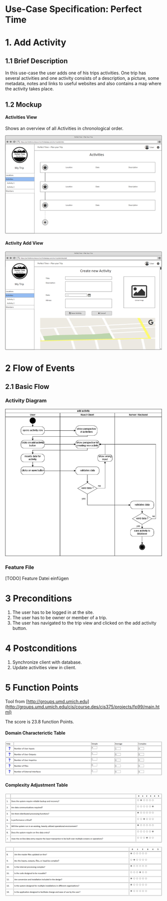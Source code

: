 # Use-Case Specification: Perfect Time

# 1. Add Activity
## 1.1 Brief Description

In this use-case the user adds one of his trips activities. One trip has several activities and one activity consists of a description, a picture, some metadata, notes and links to useful websites and also contains a map where the activity takes place.

## 1.2 Mockup

#### Activities View
Shows an overview of all Activities in chronological order.

![mockup file missing][mu1]

[mu1]: ./ActivitiesView.png "Mockup"

#### Activity Add View

![mockup file missing][mu2]

[mu2]: ./AddActivity.png "Mockup"


# 2 Flow of Events

## 2.1 Basic Flow

### Activity Diagram

![activity diagram file missing][ad]

[ad]: ./addActivity_activityDiagramm.png "Activity Diagram"

### Feature File

[TODO] Feature Datei einfügen


# 3 Preconditions
1. The user has to be logged in at the site.
2. The user has to be owner or member of a trip.
3. The user has navigated to the trip view and clicked on the add activity button.


# 4 Postconditions
1. Synchronize client with database.
2. Update activities view in client.


# 5 Function Points
Tool from [http://groups.umd.umich.edu](http://groups.umd.umich.edu/cis/course.des/cis375/projects/fp99/main.html)

The score is 23.8 function Points.

#### Domain Characterictic Table

![function points file missing][fp1]

[fp1]: ./addActivity_fpDomain.png "Domain Characterictics"

#### Complexity Adjustment Table

![function points file missing][fp2]

[fp2]: ./addActivity_fpComplexity.png "Complexity Adjustments"